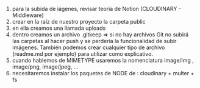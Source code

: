 1. para la subida de iágenes, revisar teoria de Notion (CLOUDINARY - Middleware)
2. crear en la raíz de nuestro proyecto la carpeta public
3. en ella creamos una llamada uploads
4. dentro creamos un archivo .gitkeep
    => si no hay archivos Git no subirá las carpetas al hacer push y se perdería la funcionalidad de subir imágenes. También podemos crear cualquier tipo de archivo (readme.md por ejemplo) para utilizar como explicativo.
5. cuando hablemos de MIMETYPE usaremos la nomenclatura image/img , image/png, image/jpeg, ...
6. necesitaremos instalar los paquetes de NODE de : cloudinary + multer + fs